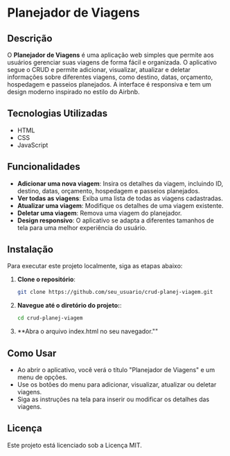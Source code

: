 # Planejador de Viagens

## Descrição

O **Planejador de Viagens** é uma aplicação web simples que permite aos usuários gerenciar suas viagens de forma fácil e organizada. O aplicativo segue o CRUD e permite adicionar, visualizar, atualizar e deletar informações sobre diferentes viagens, como destino, datas, orçamento, hospedagem e passeios planejados. A interface é responsiva e tem um design moderno inspirado no estilo do Airbnb.

## Tecnologias Utilizadas

- HTML
- CSS
- JavaScript

## Funcionalidades

- **Adicionar uma nova viagem**: Insira os detalhes da viagem, incluindo ID, destino, datas, orçamento, hospedagem e passeios planejados.
- **Ver todas as viagens**: Exiba uma lista de todas as viagens cadastradas.
- **Atualizar uma viagem**: Modifique os detalhes de uma viagem existente.
- **Deletar uma viagem**: Remova uma viagem do planejador.
- **Design responsivo**: O aplicativo se adapta a diferentes tamanhos de tela para uma melhor experiência do usuário.

## Instalação

Para executar este projeto localmente, siga as etapas abaixo:

1. **Clone o repositório**:
   ```bash
   git clone https://github.com/seu_usuario/crud-planej-viagem.git

2. **Navegue até o diretório do projeto:**:
   ```bash
   cd crud-planej-viagem
3. **Abra o arquivo index.html no seu navegador.""

## Como Usar
- Ao abrir o aplicativo, você verá o título "Planejador de Viagens" e um menu de opções.
- Use os botões do menu para adicionar, visualizar, atualizar ou deletar viagens.
- Siga as instruções na tela para inserir ou modificar os detalhes das viagens.

## Licença
Este projeto está licenciado sob a Licença MIT.
